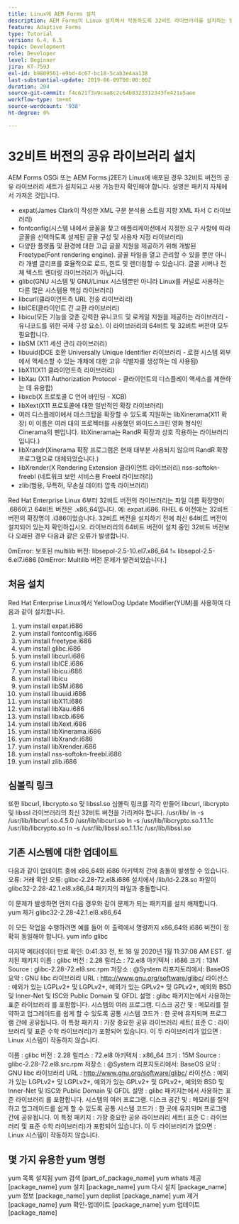 ```yaml
---
title: Linux에 AEM Forms 설치
description: AEM Forms이 Linux 설치에서 작동하도록 32비트 라이브러리를 설치하는 방법을 알아봅니다.
feature: Adaptive Forms
type: Tutorial
version: 6.4, 6.5
topic: Development
role: Developer
level: Beginner
jira: KT-7593
exl-id: b9809561-e9bd-4c67-bc18-5cab3e4aa138
last-substantial-update: 2019-06-09T00:00:00Z
duration: 204
source-git-commit: f4c621f3a9caa8c2c64b8323312343fe421a5aee
workflow-type: tm+mt
source-wordcount: '938'
ht-degree: 0%

---
```


# 32비트 버전의 공유 라이브러리 설치

AEM Forms OSGi 또는 AEM Forms j2EE가 Linux에 배포된 경우 32비트 버전의 공유 라이브러리 세트가 설치되고 사용 가능한지 확인해야 합니다.  설명은 패키지 자체에서 가져온 것입니다.

* expat(James Clark이 작성한 XML 구문 분석용 스트림 지향 XML 파서 C 라이브러리)
* fontconfig(시스템 내에서 글꼴을 찾고 애플리케이션에서 지정한 요구 사항에 따라 글꼴을 선택하도록 설계된 글꼴 구성 및 사용자 지정 라이브러리)
* 다양한 플랫폼 및 환경에 대한 고급 글꼴 지원을 제공하기 위해 개발된 Freetype(Font rendering engine). 글꼴 파일을 열고 관리할 수 있을 뿐만 아니라 개별 글리프를 효율적으로 로드, 힌트 및 렌더링할 수 있습니다. 글꼴 서버나 전체 텍스트 렌더링 라이브러리가 아닙니다.
* glibc(GNU 시스템 및 GNU/Linux 시스템뿐만 아니라 Linux를 커널로 사용하는 다른 많은 시스템용 핵심 라이브러리)
* libcurl(클라이언트측 URL 전송 라이브러리)
* libICE(클라이언트 간 교환 라이브러리)
* libicu(모든 기능을 갖춘 강력한 유니코드 및 로케일 지원을 제공하는 라이브러리 - 유니코드를 위한 국제 구성 요소). 이 라이브러리의 64비트 및 32비트 버전이 모두 필요합니다.
* libSM (X11 세션 관리 라이브러리)
* libuuid(DCE 호환 Universally Unique Identifier 라이브러리 - 로컬 시스템 외부에서 액세스할 수 있는 개체에 대한 고유 식별자를 생성하는 데 사용됨)
* libX11(X11 클라이언트측 라이브러리)
* libXau (X11 Authorization Protocol - 클라이언트의 디스플레이 액세스를 제한하는 데 유용함)
* libxcb(X 프로토콜 C 언어 바인딩 - XCB)
* libXext(X11 프로토콜에 대한 일반적인 확장 라이브러리)
* 여러 디스플레이에서 데스크탑을 확장할 수 있도록 지원하는 libXinerama(X11 확장) 이 이름은 여러 대의 프로젝터를 사용했던 와이드스크린 영화 형식인 Cinerama의 펜입니다. libXinerama는 RandR 확장과 상호 작용하는 라이브러리입니다.)
* libXrandr(Xinerama 확장 프로그램은 현재 대부분 사용되지 않으며 RandR 확장 프로그램으로 대체되었습니다.)
* libXrender(X Rendering Extension 클라이언트 라이브러리)
nss-softokn-freebl (네트워크 보안 서비스용 Freebl 라이브러리)
* zlib(범용, 무특허, 무손실 데이터 압축 라이브러리)

Red Hat Enterprise Linux 6부터 32비트 버전의 라이브러리는 파일 이름 확장명이 .686이고 64비트 버전은 .x86_64입니다. 예: expat.i686. RHEL 6 이전에는 32비트 버전의 확장명이 .i386이었습니다. 32비트 버전을 설치하기 전에 최신 64비트 버전이 설치되어 있는지 확인하십시오. 라이브러리의 64비트 버전이 설치 중인 32비트 버전보다 오래된 경우 다음과 같은 오류가 발생합니다.

0mError: 보호된 multilib 버전: libsepol-2.5-10.el7.x86_64 != libsepol-2.5-6.el7.i686 [0mError: Multilib 버전 문제가 발견되었습니다.]

## 처음 설치

Red Hat Enterprise Linux에서 YellowDog Update Modifier(YUM)를 사용하여 다음과 같이 설치합니다.

1. yum install expat.i686
2. yum install fontconfig.i686
3. yum install freetype.i686
4. yum install glibc.i686
5. yum install libcurl.i686
6. yum install libICE.i686
7. yum install libicu.i686
8. yum install libicu
9. yum install libSM.i686
10. yum install libuuid.i686
11. yum install libX11.i686
12. yum install libXau.i686
13. yum install libxcb.i686
14. yum install libXext.i686
15. yum install libXinerama.i686
16. yum install libXrandr.i686
17. yum install libXrender.i686
18. yum install nss-softokn-freebl.i686
19. yum install zlib.i686

## 심볼릭 링크

또한 libcurl, libcrypto.so 및 libssl.so 심볼릭 링크를 각각 만들어 libcurl, libcrypto 및 libssl 라이브러리의 최신 32비트 버전을 가리켜야 합니다. /usr/lib/
ln -s /usr/lib/libcurl.so.4.5.0 /usr/lib/libcurl.so
ln -s /usr/lib/libcrypto.so.1.1.1c /usr/lib/libcrypto.so
ln -s /usr/lib/libssl.so.1.1.1c /usr/lib/libssl.so

## 기존 시스템에 대한 업데이트

다음과 같이 업데이트 중에 x86_64와 i686 아키텍처 간에 충돌이 발생할 수 있습니다.
오류: 거래 확인 오류:
glibc-2.28-72.el8.i686 설치에서 /lib/ld-2.28.so 파일이 glibc32-2.28-42.1.el8.x86_64 패키지의 파일과 충돌합니다.

이 문제가 발생하면 먼저 다음 경우와 같이 문제가 되는 패키지를 설치 해제합니다.
yum 제거 glibc32-2.28-42.1.el8.x86_64

이 모든 작업을 수행하려면 예를 들어 이 출력에서 명령까지 x86_64와 i686 버전이 정확히 동일해야 합니다.
yum info glibc

마지막 메타데이터 만료 확인: 0:41:33 전, 토 18 일 2020년 1월 11:37:08 AM EST.
설치된 패키지
이름 : glibc
버전 : 2.28
릴리스 : 72.el8
아키텍처 : i686
크기 : 13M
Source : glibc-2.28-72.el8.src.rpm
저장소 : @System
리포지토리에서: BaseOS
요약 : GNU libc 라이브러리
URL : http://www.gnu.org/software/glibc/
라이선스 : 예외가 있는 LGPLv2+ 및 LGPLv2+, 예외가 있는 GPLv2+ 및 GPLv2+, 예외와 BSD 및 Inner-Net 및 ISC와 Public Domain 및 GFDL
설명 : glibc 패키지는에서 사용하는 표준 라이브러리 를 포함합니다. 시스템의 여러 프로그램. 디스크 공간 및 : 메모리를 절약하고 업그레이드를 쉽게 할 수 있도록 공통 시스템 코드가 : 한 곳에 유지되며 프로그램 간에 공유됩니다. 이 특정 패키지 : 가장 중요한 공유 라이브러리 세트( 표준 C : 라이브러리 및 표준 수학 라이브러리)가 포함되어 있습니다. 이 두 라이브러리가 없으면 : Linux 시스템이 작동하지 않습니다.

이름 : glibc
버전 : 2.28
릴리스 : 72.el8
아키텍처 : x86_64
크기 : 15M
Source : glibc-2.28-72.el8.src.rpm
저장소 : @System
리포지토리에서: BaseOS
요약 : GNU libc 라이브러리
URL : http://www.gnu.org/software/glibc/
라이선스 : 예외가 있는 LGPLv2+ 및 LGPLv2+, 예외가 있는 GPLv2+ 및 GPLv2+, 예외와 BSD 및 Inner-Net 및 ISC와 Public Domain 및 GFDL
설명 : glibc 패키지는에서 사용하는 표준 라이브러리 를 포함합니다. 시스템의 여러 프로그램. 디스크 공간 및 : 메모리를 절약하고 업그레이드를 쉽게 할 수 있도록 공통 시스템 코드가 : 한 곳에 유지되며 프로그램 간에 공유됩니다. 이 특정 패키지 : 가장 중요한 공유 라이브러리 세트( 표준 C : 라이브러리 및 표준 수학 라이브러리)가 포함되어 있습니다. 이 두 라이브러리가 없으면 : Linux 시스템이 작동하지 않습니다.

## 몇 가지 유용한 yum 명령

yum 목록 설치됨
yum 검색 [part_of_package_name]
yum whats 제공 [package_name]
yum 설치 [package_name]
yum 다시 설치 [package_name]
yum 정보 [package_name]
yum deplist [package_name]
yum 제거 [package_name]
yum 확인-업데이트 [package_name]
yum 업데이트 [package_name]
